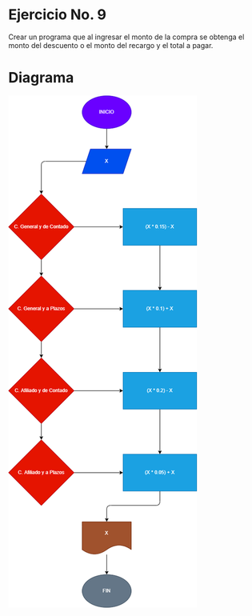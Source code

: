 # Ejercicio No. 9

Crear un programa que al ingresar el monto de la compra se obtenga
el monto del descuento o el monto del recargo y el total a pagar.

# Diagrama

![Diagrama](descuento.png)